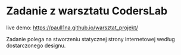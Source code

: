 # Zadanie z warsztatu CodersLab

live demo: https://paull1na.github.io/warsztat_projekt/

Zadanie polega na stworzeniu statycznej strony internetowej według dostarczonego designu.
